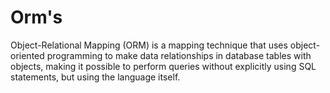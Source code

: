 # Orm's

Object-Relational Mapping (ORM) is a mapping technique that uses object-oriented programming to make data relationships in database tables with objects, making it possible to perform queries without explicitly using SQL statements, but using the language itself.